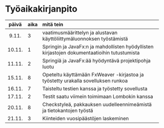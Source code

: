 # Työaikakirjanpito

| päivä | aika | mitä tein  |
| :----:|:-----| :-----|
| 9.11. | 3    | vaatimusmäärittelyn ja alustavan käyttöliittymäluonnoksen työstämistä |
| 10.11. | 1   | Springin ja JavaFx:n ja mahdollisten hyödyllisten kirjastojen dokumentaatioihin tutustumista |
| 11.11. | 2   | Springiä ja JavaFx:ää hyödyntävä projektipohja luotu |
| 15.11. | 8   | Opeteltu käyttämään FxWeaver -kirjastoa ja työstetty urakalla sovelluksen runkoa |
| 16.11. | 7  | Taisteltu testien kanssa ja työstetty sovellusta |
| 17.11. | 2  | Testit saatu viimein toimimaan Lombokin kanssa |
| 20.11. | 8  | Checkstyleä, pakkauksen uudelleennimeämistä ja tietokantojen työstä |
| 21.11. | 3  | Kiinteiden vuosipäästöjen laskeminen |
